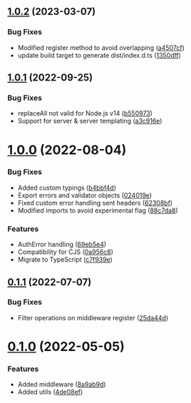 ## [1.0.2](https://github.com/oas-tools/oas-commons/compare/v1.0.1...v1.0.2) (2023-03-07)


### Bug Fixes

* Modified register method to avoid overlapping ([a4507cf](https://github.com/oas-tools/oas-commons/commit/a4507cfdb9baf8010745106d4dad6f6a6da74e32))
* update build target to generate dist/index.d.ts ([1350dff](https://github.com/oas-tools/oas-commons/commit/1350dff1993979036fae97c8510dd958c911e1dc))



## [1.0.1](https://github.com/oas-tools/oas-commons/compare/v1.0.0...v1.0.1) (2022-09-25)


### Bug Fixes

* replaceAll not valid for Node.js v14 ([b550973](https://github.com/oas-tools/oas-commons/commit/b5509732267f37df837c268056d4b3cd85a79701))
* Support for server & server templating ([a3c916e](https://github.com/oas-tools/oas-commons/commit/a3c916ea0c20cf0115e078abba0984c03c32f54d))



# [1.0.0](https://github.com/oas-tools/oas-commons/compare/v0.1.1...v1.0.0) (2022-08-04)


### Bug Fixes

* Added custom typings ([b4bbf4d](https://github.com/oas-tools/oas-commons/commit/b4bbf4d28921078eafe1d2327ba1319136033b78))
* Export errors and validator objects ([024019e](https://github.com/oas-tools/oas-commons/commit/024019e7ceb2709714245f099b67b8f150d71778))
* Fixed custom error handling sent headers ([62308bf](https://github.com/oas-tools/oas-commons/commit/62308bff2e59cbc952255c39da21b3ae360a15e6))
* Modified imports to avoid experimental flag ([88c7da8](https://github.com/oas-tools/oas-commons/commit/88c7da8c00b6edd7c8fab6fc4ca79597d5d86c29))


### Features

* AuthError handling ([69eb5e4](https://github.com/oas-tools/oas-commons/commit/69eb5e41ff9f34e1ce1b2d402ca435ad182bcdb1))
* Compatibility for CJS ([0a956c8](https://github.com/oas-tools/oas-commons/commit/0a956c8529bbcdbf9d50c8f55445c61f6cc65667))
* Migrate to TypeScript ([c7f939e](https://github.com/oas-tools/oas-commons/commit/c7f939ed31a908f7f19c829b2c3f002c47449e1b))



## [0.1.1](https://github.com/oas-tools/oas-commons/compare/v0.1.0...v0.1.1) (2022-07-07)


### Bug Fixes

* Filter operations on middleware register ([25da44d](https://github.com/oas-tools/oas-commons/commit/25da44d83fe2adaaefc6ea3b310852e4bfbe9fca))



# [0.1.0](https://github.com/oas-tools/oas-commons/compare/8a9ab9de13eddcad87413cd26137a7107a4c0f4b...v0.1.0) (2022-05-05)


### Features

* Added middleware ([8a9ab9d](https://github.com/oas-tools/oas-commons/commit/8a9ab9de13eddcad87413cd26137a7107a4c0f4b))
* Added utils ([4de08ef](https://github.com/oas-tools/oas-commons/commit/4de08ef641a2751d35c6cb0b2545efd05975fb7f))



